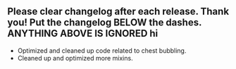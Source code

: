 Please clear changelog after each release.
Thank you!
Put the changelog BELOW the dashes. ANYTHING ABOVE IS IGNORED
hi
-----------------
- Optimized and cleaned up code related to chest bubbling.
- Cleaned up and optimized more mixins.
